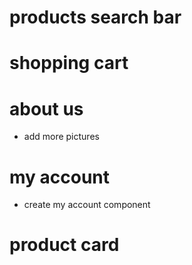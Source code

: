 # products search bar

# shopping cart

# about us

- add more pictures

# my account

- create my account component

# product card
